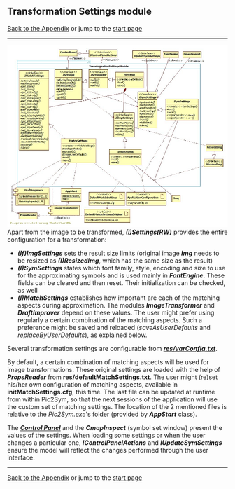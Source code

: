 ## Transformation Settings module

[Back to the Appendix](../appendix.md) or jump to the [start page](../../../../ReadMe.md)

-------

![](Settings_classes.jpg)<br>
Apart from the image to be transformed, ***(I)Settings(RW)*** provides the entire configuration for a transformation:

- ***(If)ImgSettings*** sets the result size limits (original image ***Img*** needs to be resized as ***(I)ResizedImg***, which has the same size as the result)
- ***(I)SymSettings*** states which font family, style, encoding and size to use for the approximating symbols and is used mainly in ***FontEngine***. These fields can be cleared and then reset. Their initialization can be checked, as well
- ***(I)MatchSettings*** establishes how important are each of the matching aspects during approximation. The modules ***ImageTransformer*** and ***DraftImprover*** depend on these values. The user might prefer using regularly a certain combination of the matching aspects. Such a preference might be saved and reloaded (*saveAsUserDefaults* and *replaceByUserDefaults*), as explained below.

Several transformation settings are configurable from [***res/varConfig.txt***][varConfig].

By default, a certain combination of matching aspects will be used for image transformations. These original settings are loaded with the help of ***PropsReader*** from **res/defaultMatchSettings.txt**. The user might (re)set his/her own configuration of matching aspects, available in **initMatchSettings.cfg**, this time. The last file can be updated at runtime from within Pic2Sym, so that the next sessions of the application will use the custom set of matching settings. The location of the 2 mentioned files is relative to the *Pic2Sym.exe*&#39;s folder (provided by ***AppStart*** class).

The [***Control Panel***][CtrlPanel] and the ***CmapInspect*** (symbol set window) present the values of the settings.
When loading some settings or when the user changes a particular one, ***IControlPanelActions*** and ***IUpdateSymSettings*** ensure the model will reflect the changes performed through the user interface.

-------
[Back to the Appendix](../appendix.md) or jump to the [start page](../../../../ReadMe.md)

[varConfig]:../../../../res/varConfig.txt
[CtrlPanel]:../../CtrlPanel/CtrlPanel.md
